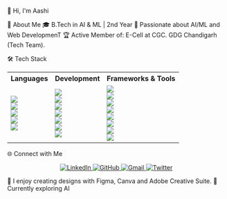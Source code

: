 👋 Hi, I'm Aashi



🌟 About Me
🎓 B.Tech in AI & ML | 2nd Year 
🚀 Passionate about AI/ML and Web DevelopmenT
🏆 Active Member of:
E-Cell at CGC.
GDG Chandigarh (Tech Team).

🛠 Tech Stack
<div align="center">

<table>
  <tr>
    <th>Languages</th>
    <th>Development</th>
    <th>Frameworks & Tools</th>
  </tr>
  <tr>
    <td>
      <img src="https://img.shields.io/badge/-C-00599C?style=for-the-badge&logo=c&logoColor=white"><br>
      <img src="https://img.shields.io/badge/-C++-00599C?style=for-the-badge&logo=cplusplus&logoColor=white"><br>
      <img src="https://img.shields.io/badge/-Python-3776AB?style=for-the-badge&logo=python&logoColor=white"><br>
      <img src="https://img.shields.io/badge/-DSA-4B0082?style=for-the-badge&logo=codeforces&logoColor=white"><br>
      <img src="https://img.shields.io/badge/-OOP-00897B?style=for-the-badge&logo=java&logoColor=white">
    </td>
    <td>
      <img src="https://img.shields.io/badge/-HTML5-E34F26?style=for-the-badge&logo=html5&logoColor=white"><br>
      <img src="https://img.shields.io/badge/-TailwindCSS-06B6D4?style=for-the-badge&logo=tailwindcss&logoColor=white"><br>
      <img src="https://img.shields.io/badge/-React-61DAFB?style=for-the-badge&logo=react&logoColor=white"><br>
      <img src="https://img.shields.io/badge/-Node.js-339933?style=for-the-badge&logo=nodedotjs&logoColor=white"><br>
      <img src="https://img.shields.io/badge/-TypeScript-3178C6?style=for-the-badge&logo=typescript&logoColor=white"><br>
      <img src="https://img.shields.io/badge/-Express.js-000000?style=for-the-badge&logo=express&logoColor=white"><br>
      <img src="https://img.shields.io/badge/-MongoDB-47A248?style=for-the-badge&logo=mongodb&logoColor=white">
    </td>
    <td>
      <img src="https://img.shields.io/badge/-Figma-F24E1E?style=for-the-badge&logo=figma&logoColor=white"><br>
      <img src="https://img.shields.io/badge/-Bootstrap-7952B3?style=for-the-badge&logo=bootstrap&logoColor=white"><br>
      <img src="https://img.shields.io/badge/-DaisyUI-FF69B4?style=for-the-badge&logo=tailwindcss&logoColor=white"><br>
      <img src="https://img.shields.io/badge/-Git-F05032?style=for-the-badge&logo=git&logoColor=white"><br>
      <img src="https://img.shields.io/badge/-GitHub-181717?style=for-the-badge&logo=github&logoColor=white"><br>
      <img src="https://img.shields.io/badge/-Google%20Console-4285F4?style=for-the-badge&logo=google&logoColor=white"><br>
      <img src="https://img.shields.io/badge/-Canva-00C4CC?style=for-the-badge&logo=canva&logoColor=white"><br>
      <img src="https://img.shields.io/badge/-Adobe%20XD-FF61F6?style=for-the-badge&logo=adobe&logoColor=white">
    </td>
  </tr>
</table>

</div>




🌐 Connect with Me
<div align="center">

<a href="https://www.linkedin.com/in/your-linkedin-id/">
  <img src="https://img.shields.io/badge/LinkedIn-0A66C2?style=for-the-badge&logo=linkedin&logoColor=white&labelColor=black" alt="LinkedIn">
</a>
<a href="https://github.com/your-github-id">
  <img src="https://img.shields.io/badge/GitHub-181717?style=for-the-badge&logo=github&logoColor=white&labelColor=black" alt="GitHub">
</a>
<a href="mailto:your-email@example.com">
  <img src="https://img.shields.io/badge/Gmail-EA4335?style=for-the-badge&logo=gmail&logoColor=white&labelColor=black" alt="Gmail">
</a>
<a href="https://twitter.com/your-twitter-id">
  <img src="https://img.shields.io/badge/Twitter-1DA1F2?style=for-the-badge&logo=twitter&logoColor=white&labelColor=black" alt="Twitter">
</a>

</div>



🎨 I enjoy creating designs with Figma, Canva and Adobe Creative Suite.
🌱 Currently exploring AI 


